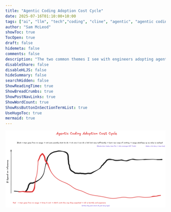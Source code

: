 ```yaml
---
title: "Agentic Coding Adoption Cost Cycle"
date: 2025-07-16T01:10:00+10:00
tags: ["ai", "llm", "tech","coding", "cline", "agentic", "agentic coding"]
author: "Sam McLeod"
showToc: true
TocOpen: true
draft: false
hidemeta: false
comments: false
description: "The two common themes I see with engineers adopting agentic coding tools"
disableShare: false
disableHLJS: false
hideSummary: false
searchHidden: false
ShowReadingTime: true
ShowBreadCrumbs: true
ShowPostNavLinks: true
ShowWordCount: true
ShowRssButtonInSectionTermList: true
UseHugoToc: true
mermaid: true
---
```


![Agentic Coding Adoption Cost Cycle](./agentic-coding-adoption-cost-cycle.png?c=wide)
